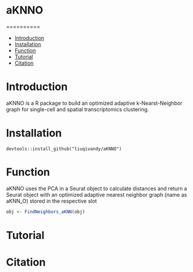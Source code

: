 # aKNNO

==========
* [Introduction](#Introduction)
* [Installation](#Installation)
* [Function](#Function)
* [Tutorial](#Tutorial)
* [Citation](#Citation)

<a name="Introduction"/>

# Introduction

aKNNO is a R package to build an optimized adaptive k-Nearst-Neighbor graph for single-cell and spatial transcriptomics clustering.

<a name="Installation"/>

# Installation

```
devtools::install_github("liuqivandy/aKNNO")
```

<a name="Function"/>

# Function

aKNNO uses the PCA in a Seurat object to calculate distances and return a Seurat object with an optimized adaptive nearest neighbor graph (name as aKNN_O) stored in the respective slot

```R
obj <- FindNeighbors_aKNN(obj)
```


<a name="Tutorial"/>

# Tutorial




<a name="Citation"/>

# Citation
